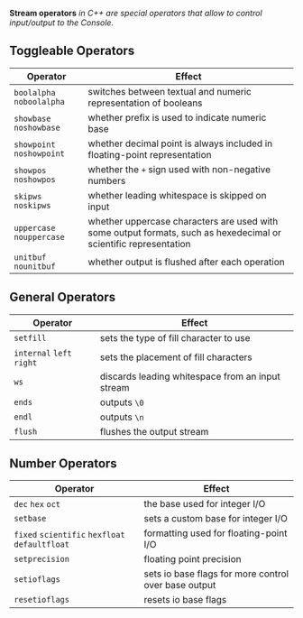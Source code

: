 **Stream operators** *in  C++ are special operators that allow to control input/output to the Console.*

## Toggleable Operators   

| Operator                  | Effect                                                                                                           |
| ------------------------- | ---------------------------------------------------------------------------------------------------------------- |
| `boolalpha` `noboolalpha` | switches between textual and numeric representation of booleans                                                  |
| `showbase` `noshowbase`   | whether prefix is used to indicate numeric base                                                                  |
| `showpoint` `noshowpoint` | whether decimal point is always included in floating-point representation                                        |
| `showpos` `noshowpos`     | whether the `+` sign used with non-negative numbers                                                              |
| `skipws` `noskipws`       | whether leading whitespace is skipped on input                                                                   |
| `uppercase` `nouppercase` | whether uppercase characters are used with some output formats, such as hexedecimal or scientific representation |
| `unitbuf` `nounitbuf`     | whether output is flushed after each operation                                                                   |                                                                  |

## General Operators

| Operator                  | Effect                                               |
| ------------------------- | ---------------------------------------------------- |
| `setfill`                 | sets the type of fill character to use               |
| `internal` `left` `right` | sets the placement of fill characters                |
| `ws`                      | discards leading whitespace from an input stream     |
| `ends`                    | outputs `\0`                                         |
| `endl`                    | outputs `\n`                                         |
| `flush`                   | flushes the output stream                            |

## Number Operators

| Operator                                       | Effect                                               |
| ---------------------------------------------- | ---------------------------------------------------- |
| `dec` `hex` `oct`                              | the base used for integer I/O                        |
| `setbase`                                      | sets a custom base for integer I/O                   |
| `fixed` `scientific` `hexfloat` `defaultfloat` | formatting used for floating-point I/O               |
| `setprecision`                                 | floating point precision                             |
| `setioflags`                                   | sets io base flags for more control over base output |
| `resetioflags`                                 | resets io base flags                                                     |
